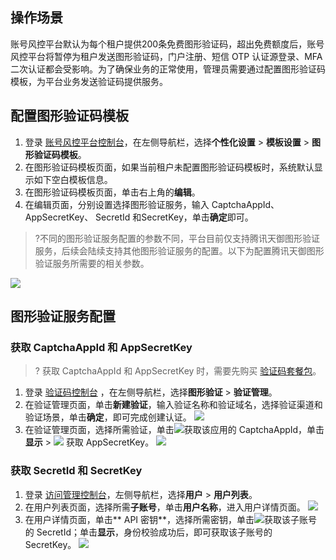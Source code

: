 ## 操作场景
账号风控平台默认为每个租户提供200条免费图形验证码，超出免费额度后，账号风控平台将暂停为租户发送图形验证码，门户注册、短信 OTP 认证源登录、MFA 二次认证都会受影响。为了确保业务的正常使用，管理员需要通过配置图形验证码模板，为平台业务发送验证码提供服务。

## 配置图形验证码模板
1. 登录 [账号风控平台控制台](https://console.cloud.tencent.com/ciam/)，在左侧导航栏，选择**个性化设置** > **模板设置** > **图形验证码模板**。
2. 在图形验证码模板页面，如果当前租户未配置图形验证码模板时，系统默认显示如下空白模板信息。
3. 在图形验证码模板页面，单击右上角的**编辑**。
4. 在编辑页面，分别设置选择图形验证服务，输入 CaptchaAppId、AppSecretKey、 SecretId 和SecretKey，单击**确定**即可。
>?不同的图形验证服务配置的参数不同，平台目前仅支持腾讯天御图形验证服务，后续会陆续支持其他图形验证服务的配置。以下为配置腾讯天御图形验证服务所需要的相关参数。
>
![](https://qcloudimg.tencent-cloud.cn/raw/ada565f887d2c5d62c0232a2611762af.png)


## 图形验证服务配置
### 获取 CaptchaAppId 和 AppSecretKey
>? 获取 CaptchaAppId 和 AppSecretKey 时，需要先购买 [验证码套餐包](https://cloud.tencent.com/document/product/1110/36337)。
>
1. 登录 [验证码控制台](https://console.cloud.tencent.com/captcha/graphical) ，在左侧导航栏，选择**图形验证** > **验证管理**。
2. 在验证管理页面，单击**新建验证**，输入验证名称和验证域名，选择验证渠道和验证场景，单击**确定**，即可完成创建认证。
![](https://qcloudimg.tencent-cloud.cn/raw/f7a41eca32503740940c3a8b0e47acf4.png)
3. 在验证管理页面，选择所需验证，单击![](https://qcloudimg.tencent-cloud.cn/raw/6f01dd04f67a83c2016c56a1e2bef904.png)获取该应用的 CaptchaAppId，单击**显示** > ![](https://qcloudimg.tencent-cloud.cn/raw/6f01dd04f67a83c2016c56a1e2bef904.png) 获取 AppSecretKey。
![](https://qcloudimg.tencent-cloud.cn/raw/aee1b0f2ed5cf1d69d031808d47d3f92.png)


### 获取 SecretId 和 SecretKey
1. 登录 [访问管理控制台](https://console.cloud.tencent.com/cam)，左侧导航栏，选择**用户** > **用户列表**。
2. 在用户列表页面，选择所需**子账号**，单击**用户名称**，进入用户详情页面。
![](https://qcloudimg.tencent-cloud.cn/raw/527102d90b9366dbf564923580842a8c.png)
3. 在用户详情页面，单击** API 密钥**，选择所需密钥，单击![](https://qcloudimg.tencent-cloud.cn/raw/f3089e49a4810fde6855e3cca36bf183.png)获取该子账号的 SecretId；单击**显示**，身份校验成功后，即可获取该子账号的 SecretKey。
![](https://qcloudimg.tencent-cloud.cn/raw/d5d61e90a24d6acbde06d53e27bad915.png)

